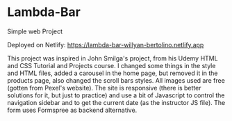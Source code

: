 # Lambda-Bar
Simple web Project

Deployed on Netlify: https://lambda-bar-willyan-bertolino.netlify.app

This project was inspired in John Smilga's project, from his Udemy HTML and CSS Tutorial and Projects course.
I changed some things in the style and HTML files, added a carousel in the home page, but removed it in the products page, also changed the scroll bars styles.
All images used are free (gotten from Pexel's website).
The site is responsive (there is better solutions for it, but just to practice) and use a bit of Javascript to control the navigation sidebar and to get the current date (as the instructor JS file).
The form uses Formspree as backend alternative.
